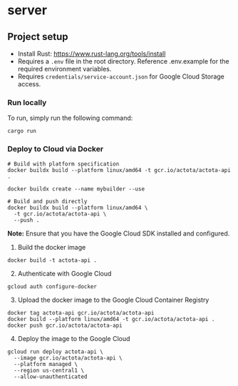 # server

## Project setup
- Install Rust: https://www.rust-lang.org/tools/install
- Requires a `.env` file in the root directory. Reference .env.example for the required environment variables.
- Requires `credentials/service-account.json` for Google Cloud Storage access.

### Run locally
To run, simply run the following command:
```
cargo run
```

### Deploy to Cloud via Docker
```
# Build with platform specification
docker buildx build --platform linux/amd64 -t gcr.io/actota/actota-api .

docker buildx create --name mybuilder --use

# Build and push directly
docker buildx build --platform linux/amd64 \
  -t gcr.io/actota/actota-api \
  --push .
```
**Note:** Ensure that you have the Google Cloud SDK installed and configured.

1. Build the docker image
```
docker build -t actota-api .
```
2. Authenticate with Google Cloud
```
gcloud auth configure-docker
```

3. Upload the docker image to the Google Cloud Container Registry
```
docker tag actota-api gcr.io/actota/actota-api
docker build --platform linux/amd64 -t gcr.io/actota/actota-api .
docker push gcr.io/actota/actota-api
```

4. Deploy the image to the Google Cloud
```
gcloud run deploy actota-api \
  --image gcr.io/actota/actota-api \
  --platform managed \
  --region us-central1 \
  --allow-unauthenticated
```

